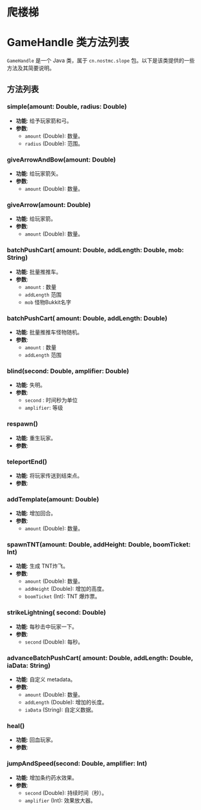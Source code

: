 # 爬楼梯

# GameHandle 类方法列表
`GameHandle` 是一个 Java 类，属于 `cn.nostmc.slope` 包。以下是该类提供的一些方法及其简要说明。

## 方法列表

### simple(amount: Double, radius: Double)
- **功能**: 给予玩家箭和弓。
- **参数**:
  - `amount` (Double): 数量。
  - `radius` (Double): 范围。

### giveArrowAndBow(amount: Double)
- **功能**: 给玩家箭矢。
- **参数**:
  - `amount` (Double): 数量。

### giveArrow(amount: Double)
- **功能**: 给玩家箭。
- **参数**:
  - `amount` (Double): 数量。

### batchPushCart( amount: Double, addLength: Double, mob: String)
- **功能**: 批量推推车。
- **参数**:
  - `amount` : 数量
  - `addLength`  范围
  - `mob` 怪物Bukkit名字

### batchPushCart( amount: Double, addLength: Double)
- **功能**: 批量推推车怪物随机。
- **参数**:
  - `amount` : 数量
  - `addLength`  范围

### blind(second: Double, amplifier: Double)
- **功能**: 失明。
- **参数**:
  - `second` : 时间秒为单位
  - `amplifier`:  等级


### respawn()
- **功能**: 重生玩家。
- **参数**:

### teleportEnd()
- **功能**: 将玩家传送到结束点。
- **参数**:

### addTemplate(amount: Double)
- **功能**: 增加回合。
- **参数**:
  - `amount` (Double): 数量。

### spawnTNT(amount: Double, addHeight: Double, boomTicket: Int)
- **功能**: 生成 TNT炸飞。
- **参数**:
  - `amount` (Double): 数量。
  - `addHeight` (Double): 增加的高度。
  - `boomTicket` (Int): TNT 爆炸票。

### strikeLightning( second: Double)
- **功能**: 每秒击中玩家一下。
- **参数**:
  - `second` (Double): 每秒。

### advanceBatchPushCart( amount: Double, addLength: Double, iaData: String)
- **功能**: 自定义 metadata。
- **参数**:
  - `amount` (Double): 数量。
  - `addLength` (Double): 增加的长度。
  - `iaData` (String): 自定义数据。

### heal()
- **功能**: 回血玩家。
- **参数**:

### jumpAndSpeed(second: Double, amplifier: Int)
- **功能**: 增加条约药水效果。
- **参数**:
  - `second` (Double): 持续时间（秒）。
  - `amplifier` (Int): 效果放大器。